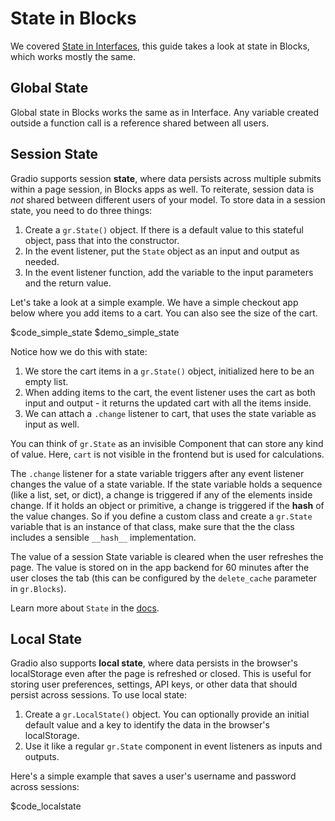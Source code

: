 # State in Blocks

We covered [State in Interfaces](https://gradio.app/interface-state), this guide takes a look at state in Blocks, which works mostly the same.

## Global State

Global state in Blocks works the same as in Interface. Any variable created outside a function call is a reference shared between all users.

## Session State

Gradio supports session **state**, where data persists across multiple submits within a page session, in Blocks apps as well. To reiterate, session data is _not_ shared between different users of your model. To store data in a session state, you need to do three things:

1. Create a `gr.State()` object. If there is a default value to this stateful object, pass that into the constructor.
2. In the event listener, put the `State` object as an input and output as needed.
3. In the event listener function, add the variable to the input parameters and the return value.

Let's take a look at a simple example. We have a simple checkout app below where you add items to a cart. You can also see the size of the cart.

$code_simple_state
$demo_simple_state

Notice how we do this with state:
1. We store the cart items in a `gr.State()` object, initialized here to be an empty list.
2. When adding items to the cart, the event listener uses the cart as both input and output - it returns the updated cart with all the items inside. 
3. We can attach a `.change` listener to cart, that uses the state variable as input as well.

You can think of `gr.State` as an invisible Component that can store any kind of value. Here, `cart` is not visible in the frontend but is used for calculations.

The `.change` listener for a state variable triggers after any event listener changes the value of a state variable. If the state variable holds a sequence (like a list, set, or dict), a change is triggered if any of the elements inside change. If it holds an object or primitive, a change is triggered if the **hash** of the  value changes. So if you define a custom class and create a `gr.State` variable that is an instance of that class, make sure that the the class includes a sensible `__hash__` implementation.

The value of a session State variable is cleared when the user refreshes the page. The value is stored on in the app backend for 60 minutes after the user closes the tab (this can be configured by the `delete_cache` parameter in `gr.Blocks`).

Learn more about `State` in the [docs](https://gradio.app/docs/gradio/state).

## Local State

Gradio also supports **local state**, where data persists in the browser's localStorage even after the page is refreshed or closed. This is useful for storing user preferences, settings, API keys, or other data that should persist across sessions. To use local state:

1. Create a `gr.LocalState()` object. You can optionally provide an initial default value and a key to identify the data in the browser's localStorage.
2. Use it like a regular `gr.State` component in event listeners as inputs and outputs.

Here's a simple example that saves a user's username and password across sessions:

$code_localstate

